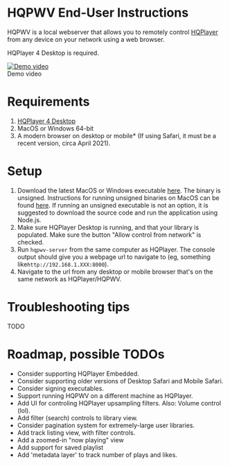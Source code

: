 
# HQPWV End-User Instructions  

HQPWV is a local webserver that allows you to remotely control <a href="https://www.signalyst.com/consumer.html" target="_blank">HQPlayer</a> from any device on your network using a web browser.

HQPlayer 4 Desktop is required.
  
[![Demo video](https://i.vimeocdn.com/video/1198463153?mw=1200&mh=751)](https://vimeo.com/579213725 "Demo video")  
Demo video  

# Requirements    
1. <a href="https://www.signalyst.com/consumer.html" target="_blank">HQPlayer 4 Desktop</a>
2. MacOS or Windows 64-bit  
3. A modern browser on desktop or mobile*
   (If using Safari, it must be a recent version, circa  April 2021).
  
# Setup  
1. Download the latest MacOS or Windows executable [here](https://github.com/zeropointnine/hqpwv/releases). The binary is unsigned. Instructions for running unsigned binaries on MacOS can be found [here](https://support.apple.com/guide/mac-help/open-a-mac-app-from-an-unidentified-developer-mh40616/mac). If running an unsigned executable is not an option, it is suggested to download the source code and run the application using Node.js.
2. Make sure HQPlayer Desktop is running, and that your library is populated. Make sure the button "Allow control from network" is checked.
3. Run `hqpwv-server` from the same computer as HQPlayer. The console output should give you a webpage url to navigate to (eg, something like`http://192.168.1.XXX:8000`).
4. Navigate to the url from any desktop or mobile browser that's on the same network as HQPlayer/HQPWV. 
  
  
# Troubleshooting tips  
 TODO
 
# Roadmap, possible TODOs
- Consider supporting HQPlayer Embedded.  
- Consider supporting older versions of Desktop Safari and Mobile Safari.  
- Consider signing executables.
- Support running HQPWV on a different machine as HQPlayer.
- Add UI for controling HQPlayer upsampling filters. Also: Volume control (lol).
- Add filter (search) controls to library view.
- Consider pagination system for extremely-large user libraries.  
- Add track listing view, with filter controls.  
- Add a zoomed-in "now playing" view  
- Add support for saved playlist  
- Add 'metadata layer' to track number of plays and likes.
